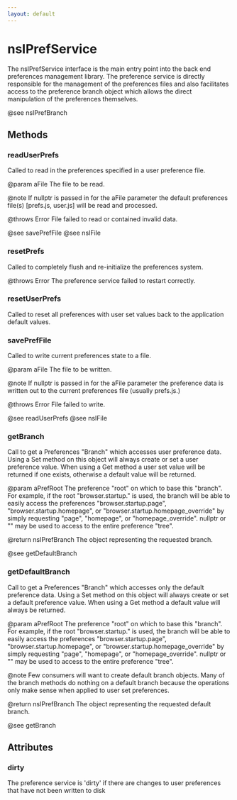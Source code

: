 ```yaml
---
layout: default
---
```


# nsIPrefService #

The nsIPrefService interface is the main entry point into the back end
preferences management library. The preference service is directly
responsible for the management of the preferences files and also facilitates
access to the preference branch object which allows the direct manipulation
of the preferences themselves.

@see nsIPrefBranch


## Methods ##

### readUserPrefs ###

Called to read in the preferences specified in a user preference file.

@param aFile The file to be read.

@note
If nullptr is passed in for the aFile parameter the default preferences
file(s) [prefs.js, user.js] will be read and processed.

@throws Error File failed to read or contained invalid data.

@see savePrefFile
@see nsIFile


### resetPrefs ###

Called to completely flush and re-initialize the preferences system.

@throws Error The preference service failed to restart correctly.


### resetUserPrefs ###

Called to reset all preferences with user set values back to the
application default values.


### savePrefFile ###

Called to write current preferences state to a file.

@param aFile The file to be written.

@note
If nullptr is passed in for the aFile parameter the preference data is
written out to the current preferences file (usually prefs.js.)

@throws Error File failed to write.

@see readUserPrefs
@see nsIFile


### getBranch ###

Call to get a Preferences "Branch" which accesses user preference data.
Using a Set method on this object will always create or set a user
preference value. When using a Get method a user set value will be
returned if one exists, otherwise a default value will be returned.

@param aPrefRoot The preference "root" on which to base this "branch".
                 For example, if the root "browser.startup." is used, the
                 branch will be able to easily access the preferences
                 "browser.startup.page", "browser.startup.homepage", or
                 "browser.startup.homepage_override" by simply requesting
                 "page", "homepage", or "homepage_override". nullptr or "" 
                 may be used to access to the entire preference "tree".

@return nsIPrefBranch The object representing the requested branch.

@see getDefaultBranch


### getDefaultBranch ###

Call to get a Preferences "Branch" which accesses only the default 
preference data. Using a Set method on this object will always create or
set a default preference value. When using a Get method a default value
will always be returned.

@param aPrefRoot The preference "root" on which to base this "branch".
                 For example, if the root "browser.startup." is used, the
                 branch will be able to easily access the preferences
                 "browser.startup.page", "browser.startup.homepage", or
                 "browser.startup.homepage_override" by simply requesting
                 "page", "homepage", or "homepage_override". nullptr or "" 
                 may be used to access to the entire preference "tree".

@note
Few consumers will want to create default branch objects. Many of the
branch methods do nothing on a default branch because the operations only
make sense when applied to user set preferences.

@return nsIPrefBranch The object representing the requested default branch.

@see getBranch


## Attributes ##

### dirty ###

The preference service is 'dirty' if there are changes to user preferences
that have not been written to disk

